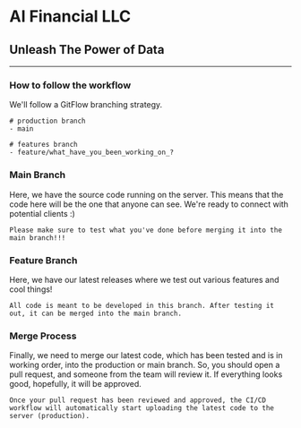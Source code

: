 # AI Financial LLC

## Unleash The Power of Data

---

### How to follow the workflow

We'll follow a GitFlow branching strategy.
```
# production branch
- main

# features branch
- feature/what_have_you_been_working_on_?

```

### Main Branch
Here, we have the source code running on the server. This means that the code here will be the one that anyone can see. We're ready to connect with potential clients :)

`
Please make sure to test what you've done before merging it into the main branch!!!
`

### Feature Branch
Here, we have our latest releases where we test out various features and cool things!

`
All code is meant to be developed in this branch. After testing it out, it can be merged into the main branch.
`

### Merge Process
Finally, we need to merge our latest code, which has been tested and is in working order, into the production or main branch. So, you should open a pull request, and someone from the team will review it. If everything looks good, hopefully, it will be approved.

`
Once your pull request has been reviewed and approved, the CI/CD workflow will automatically start uploading the latest code to the server (production).
`
